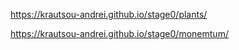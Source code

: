 https://krautsou-andrei.github.io/stage0/plants/

https://krautsou-andrei.github.io/stage0/monemtum/
